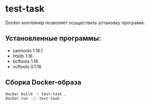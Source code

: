 # test-task

Docker контейнер позволяет осуществить установку программ: 
## Установленные программы:
- samtools 1.16.1
- htslib 1.16
- bcftools 1.16
- vcftools 0.1.16

## Сборка Docker-образа
```bash
docker build -t test-task .
docker run -it test-task
```
